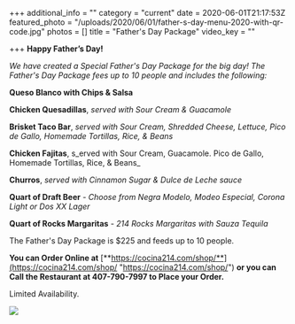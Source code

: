 +++
additional_info = ""
category = "current"
date = 2020-06-01T21:17:53Z
featured_photo = "/uploads/2020/06/01/father-s-day-menu-2020-with-qr-code.jpg"
photos = []
title = "Father's Day Package"
video_key = ""

+++
**Happy Father’s Day!**

_We have created a Special Father's Day Package for the big day! The Father's Day Package fees up to 10 people and includes the following:_

**Queso Blanco with Chips & Salsa**

**Chicken Quesadillas**, _served with Sour Cream & Guacamole_

**Brisket Taco Bar**, _served with Sour Cream, Shredded Cheese, Lettuce, Pico de Gallo, Homemade Tortillas, Rice, & Beans_

**Chicken Fajitas**, s_erved with Sour Cream, Guacamole. Pico de Gallo, Homemade Tortillas, Rice, & Beans_

**Churros**, _served with Cinnamon Sugar & Dulce de Leche sauce_

**Quart of Draft Beer** - _Choose from Negra Modelo, Modeo Especial, Corona Light or Dos XX Lager_

**Quart of Rocks Margaritas** - _214 Rocks Margaritas with Sauza Tequila_

The Father's Day Package is $225 and feeds up to 10 people.

**You can Order Online at**  [**https://cocina214.com/shop/**](https://cocina214.com/shop/ "https://cocina214.com/shop/") **or you can Call the Restaurant at 407-790-7997 to Place your Order.**

Limited Availability.

![](/uploads/2020/06/01/father-s-day-menu-2020-with-qr-code.jpg)